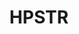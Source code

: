 ---
title: HPSTR
github_link: https://github.com/Z1MM32M4N/hpstr-theme/
description: |
  Modern, snappy, no fuss theme with gorgeous hero images, based on the Jekyll theme by mmistakes
---